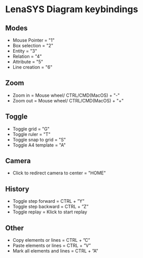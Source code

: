 
# **LenaSYS Diagram keybindings**


## Modes

- Mouse Pointer = "1"
- Box selection = "2"
- Entity = "3"
- Relation = "4"
- Attribute = "5" 
- Line creation = "6" 

## Zoom

- Zoom in = Mouse wheel/ CTRL/CMD(MacOS) + "-"
- Zoom out = Mouse wheel/ CTRL/CMD(MacOS) + "+" 

## Toggle

- Toggle grid = "G"
- Toggle ruler = "T"
- Toggle snap to grid = "S"
- Toggle A4 template = "A"

## Camera

- Click to redirect camera to center = "HOME" 

## History

- Toggle step forward = CTRL + ”Y”
- Toggle step backward = CTRL + ”Z”
- Toggle replay = Klick to start replay 

## Other

- Copy elements or lines = CTRL + ”C”
- Paste elements or lines = CTRL + ”V”
- Mark all elements and lines = CTRL + ”A”

